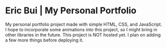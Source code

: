 # Eric Bui | My Personal Portfolio

My personal portfolio project made with simple HTML, CSS, and JavaScript. I hope to incorporate some animations into this project, so I might bring in other libraries in the future. This project is NOT hosted yet. I plan on adding a few more things before deploying it.
